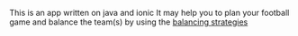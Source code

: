 This is an app written on java and ionic
It may help you to plan your football game and balance the team(s) by using the [balancing strategies](https://github.com/PNeizhmak/foot-app/tree/master/server/src/main/java/com/pneizhmak/footapp/balancer/strategy) 
